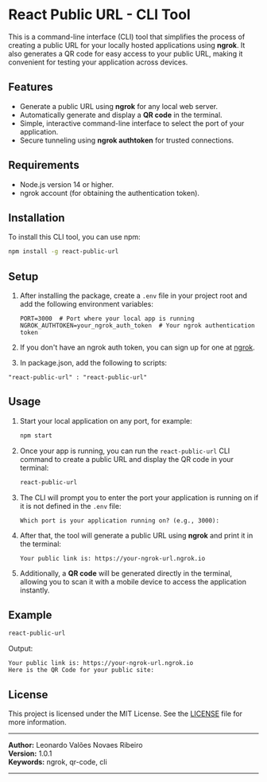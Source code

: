 # React Public URL - CLI Tool

This is a command-line interface (CLI) tool that simplifies the process of creating a public URL for your locally hosted applications using **ngrok**. It also generates a QR code for easy access to your public URL, making it convenient for testing your application across devices.

## Features

- Generate a public URL using **ngrok** for any local web server.
- Automatically generate and display a **QR code** in the terminal.
- Simple, interactive command-line interface to select the port of your application.
- Secure tunneling using **ngrok authtoken** for trusted connections.

## Requirements

- Node.js version 14 or higher.
- ngrok account (for obtaining the authentication token).

## Installation

To install this CLI tool, you can use npm:

```bash
npm install -g react-public-url
```

## Setup

1. After installing the package, create a `.env` file in your project root and add the following environment variables:
   
   ```
   PORT=3000  # Port where your local app is running
   NGROK_AUTHTOKEN=your_ngrok_auth_token  # Your ngrok authentication token
   ```

2. If you don't have an ngrok auth token, you can sign up for one at [ngrok](https://ngrok.com/).

3. In package.json, add the following to scripts:

```"react-public-url" : "react-public-url" ```

## Usage

1. Start your local application on any port, for example:

   ```bash
   npm start
   ```

2. Once your app is running, you can run the `react-public-url` CLI command to create a public URL and display the QR code in your terminal:

   ```bash
   react-public-url
   ```

3. The CLI will prompt you to enter the port your application is running on if it is not defined in the `.env` file:

   ```
   Which port is your application running on? (e.g., 3000):
   ```

4. After that, the tool will generate a public URL using **ngrok** and print it in the terminal:

   ```
   Your public link is: https://your-ngrok-url.ngrok.io
   ```

5. Additionally, a **QR code** will be generated directly in the terminal, allowing you to scan it with a mobile device to access the application instantly.

## Example

```bash
react-public-url
```

Output:

```
Your public link is: https://your-ngrok-url.ngrok.io
Here is the QR Code for your public site:
```

## License

This project is licensed under the MIT License. See the [LICENSE](https://opensource.org/licenses/MIT) file for more information.

---

**Author:** Leonardo Valões Novaes Ribeiro  
**Version:** 1.0.1  
**Keywords:** ngrok, qr-code, cli

---
